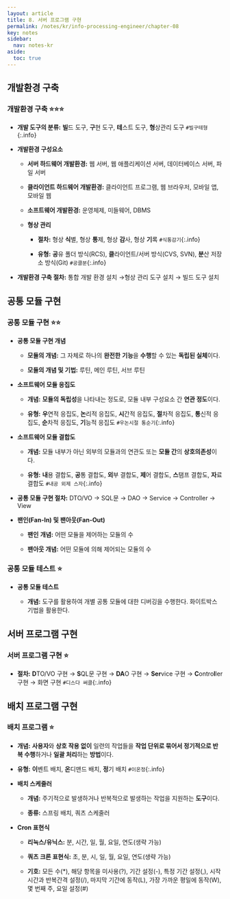 ```yaml
---
layout: article
title: 8. 서버 프로그램 구현
permalink: /notes/kr/info-processing-engineer/chapter-08
key: notes
sidebar:
  nav: notes-kr
aside:
  toc: true
---
```


## 개발환경 구축
### 개발환경 구축 :star::star::star:

*  **개발 도구의 분류:** **빌**드 도구, **구**현 도구, **테**스트 도구, **형**상관리 도구 `#빌구테형`{:.info}

* **개발환경 구성요소**

    - **서버 하드웨어 개발환경:** 웹 서버, 웹 애플리케이션 서버, 데이터베이스 서버, 파일 서버

    - **클라이언트 하드웨어 개발환경:** 클라이언트 프로그램, 웹 브라우저, 모바일 앱, 모바일 웹

    - **소프트웨어 개발환경:** 운영체제, 미들웨어, DBMS

    - **형상 관리**

		+ **절차:** 형상 **식**별, 형상 **통**제, 형상 **감**사, 형상 **기**록 `#식통감기`{:.info}

		+ **유형:** **공**유 폴더 방식(RCS), **클**라이언트/서버 방식(CVS, SVN), **분**산 저장소 방식(Git) `#공클분`{:.info}
    
* **개발환경 구축 절차:** 통합 개발 환경 설치 →형상 관리 도구 설치 → 빌드 도구 설치

## 공통 모듈 구현
### 공통 모듈 구현 :star::star:

* **공통 모듈 구현 개념**

    - **모듈의 개념:** 그 자체로 하나의 **완전한** **기능**을 **수행**할 수 있는 **독립된 실체**이다.

    - **모듈의 개념 및 기법:** 루틴, 메인 루틴, 서브 루틴

* **소프트웨어 모듈 응집도**

    - **개념:** **모듈의 독립성**을 나타내는 정도로, 모듈 내부 구성요소 간 **연관 정도**이다.

    - **유형:** **우**연적 응집도, **논**리적 응집도, **시**간적 응집도, **절**차적 응집도, **통**신적 응집도, **순**차적 응집도, **기**능적 응집도 `#우논시절 통순기`{:.info}

* **소프트웨어 모듈 결합도**

    - **개념:** 모듈 내부가 아닌 외부의 모듈과의 연관도 또는 **모듈 간**의 **상호의존성**이다.

    - **유형:** **내**용 결합도, **공**통 결합도, **외**부 결합도, **제**어 결합도, **스**탬프 결합도, **자**료 결합도 `#내공 외제 스자`{:.info}

* **공통 모듈 구현 절차:** DTO/VO → SQL문 → DAO → Service → Controller → View

* **팬인(Fan-In) 및 팬아웃(Fan-Out)**

    - **팬인** **개념:** 어떤 모듈을 제어하는 모듈의 수

    - **팬아웃 개념:** 어떤 모듈에 의해 제어되는 모듈의 수

### 공통 모듈 테스트 :star:

* **공통 모듈 테스트**

    - **개념:** 도구를 활용하여 개별 공통 모듈에 대한 디버깅을 수행한다. 화이트박스 기법을 활용한다.

## 서버 프로그램 구현
### 서버 프로그램 구현 :star:

* **절차:** **D**TO/VO 구현 → **S**QL문 구현 → **DA**O 구현 → **Ser**vice 구현 → **C**ontro**l**ler 구현 → 화면 구현 `#디스다 써클`{:.info}

## 배치 프로그램 구현
### 배치 프로그램 :star:

* **개념:** **사용자**와 **상호 작용 없이** 일련의 작업들을 **작업 단위로 묶어서 정기적으로 반복 수행**하거나 **일괄 처리**하는 **방법**이다.

* **유형:** **이**벤트 배치, **온**디맨드 배치, **정**기 배치 `#이온정`{:.info}

* **배치 스케줄러**

    - **개념:** 주기적으로 발생하거나 반복적으로 발생하는 작업을 지원하는 **도구**이다.

    - **종류:** 스프링 배치, 쿼츠 스케줄러

* **Cron 표현식**

    - **리눅스/유닉스:** 분, 시간, 일, 월, 요일, 연도(생략 가능)

    - **쿼츠 크론 표현식:** 초, 분, 시, 일, 월, 요일, 연도(생략 가능)

    - **기호:** 모든 수(*), 해당 항목을 미사용(?), 기간 설정(-), 특정 기간 설정(,), 시작시간과 반복간격 설정(/), 마지막 기간에 동작(L), 가장 가까운 평일에 동작(W), 몇 번째 주, 요일 설정(#)